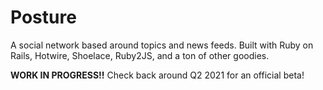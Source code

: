 # Posture

A social network based around topics and news feeds. Built with Ruby on Rails, Hotwire, Shoelace, Ruby2JS, and a ton of other goodies.

**WORK IN PROGRESS!!** Check back around Q2 2021 for an official beta!
